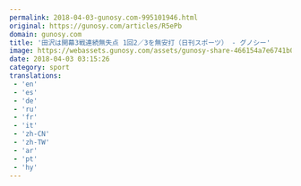 ```yaml
---
permalink: 2018-04-03-gunosy.com-995101946.html
original: https://gunosy.com/articles/R5ePb
domain: gunosy.com
title: '田沢は開幕3戦連続無失点 1回2／3を無安打（日刊スポーツ） - グノシー'
image: https://webassets.gunosy.com/assets/gunosy-share-466154a7e6741b0dbc8895ceff97e34818892a0e7dbc05d641d2606f8820dd35.jpg
date: 2018-04-03 03:15:26
category: sport
translations: 
 - 'en'
 - 'es'
 - 'de'
 - 'ru'
 - 'fr'
 - 'it'
 - 'zh-CN'
 - 'zh-TW'
 - 'ar'
 - 'pt'
 - 'hy'
---
```


